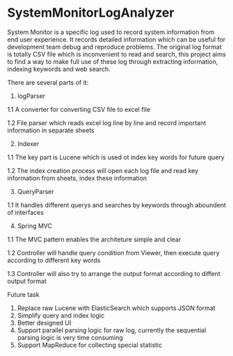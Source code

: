 # SystemMonitorLogAnalyzer
System Monitor is a specific log used to record system information from end user experience.
It records detailed information which can be useful for development team debug and reproduce problems.
The original log format is totally CSV file which is inconvenient to read and search, this project aims to 
find a way to make full use of these log through extracting information, indexing keywords and web search.

There are several parts of it:

1. logParser
  
  1.1 A converter for converting CSV file to excel file
 
  1.2 File parser which reads excel log line by line and record important information in separate sheets
  

2. Indexer
 
  1.1 The key part is Lucene which is used ot index key words for future query
 
  1.2 The index creation process will open each log file and read key information from sheets, index these information
  

3. QueryParser
 
  1.1 It handles different querys and searches by keywords through aboundent of interfaces
  

4. Spring MVC
 
  1.1 The MVC pattern enables the architeture simple and clear
 
  1.2 Controller will handle query condition from Viewer, then execute query according to different key words
 
  1.3 Controller will also try to arrange the output format according to diffent output format
  
Future task
  1. Replace raw Lucene with ElasticSearch which supports JSON format
  2. Simplify query and index logic
  3. Better designed UI
  4. Support parallel parsing logic for raw log, currently the sequential parsing logic is very time consuming
  5. Support MapReduce for collecting special statistic
  
  
